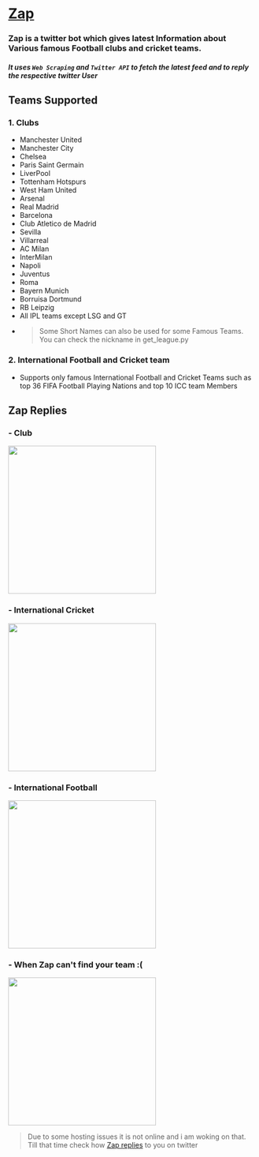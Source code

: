 #  [Zap](https://twitter.com/ZapTheBot)


### Zap is a twitter bot which gives latest Information about Various famous Football clubs and cricket teams.

##### It uses `Web Scraping` and `Twitter API` to fetch the latest feed and to reply the respective twitter User

## Teams Supported
### 1. Clubs
- Manchester United
- Manchester City
- Chelsea
- Paris Saint Germain
- LiverPool
- Tottenham Hotspurs
- West Ham United
- Arsenal
- Real Madrid
- Barcelona
- Club Atletico de Madrid
- Sevilla
- Villarreal
- AC Milan
- InterMilan
- Napoli
- Juventus
- Roma
- Bayern Munich
- Borruisa Dortmund
- RB Leipzig
- All IPL teams except LSG and GT
- > Some Short Names can also be used for some Famous Teams. You can check the nickname in get_league.py
### 2. International Football and Cricket team
- Supports only famous International Football and Cricket Teams such as top 36 FIFA Football Playing Nations and top 10 ICC team Members

## Zap Replies
### - Club


<img src="https://user-images.githubusercontent.com/83156674/180005784-8d9dc52b-e61a-4d63-a134-ccc40677a780.png" width="300" height="300" />

### - International Cricket

<img src="https://user-images.githubusercontent.com/83156674/180007075-8dfa413f-9bf1-4ca8-8b3f-e42e99c1b2f0.png" width="300" height="300" />

### - International Football

<img src="https://user-images.githubusercontent.com/83156674/180007347-10487c55-fa43-4c77-abb4-eb40d41e7b5e.png" width="300" height="300" />

### - When Zap can't find your team :(

<img src="https://user-images.githubusercontent.com/83156674/180007810-9d3c4cce-2b4b-449d-b7f4-88bd1f1c69cf.png" width="300" height="300" />

> Due to some hosting issues it is not online and i am woking on that. Till that time check how [Zap replies](https://twitter.com/AayushP09850348/status/1541054954730770432) to you on twitter

